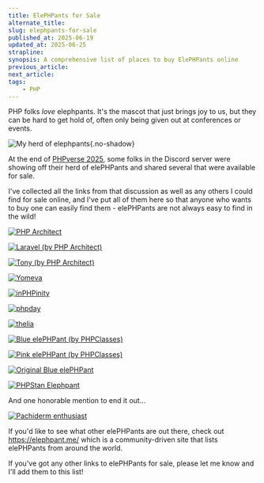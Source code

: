 ```yaml
---
title: ElePHPants for Sale
alternate_title: 
slug: elephpants-for-sale
published_at: 2025-06-19
updated_at: 2025-06-25
strapline: 
synopsis: A comprehensive list of places to buy ElePHPants online
previous_article: 
next_article: 
tags:
    - PHP
---
```


PHP folks _love_ elephpants. It's the mascot that just brings joy to us, but they can be hard to get hold of, often only being given out at conferences or events.

![My herd of elephpants](/images/articles/holding-elephpants.jpg){.no-shadow}

At the end of [PHPverse 2025](https://lp.jetbrains.com/phpverse-2025/), some folks in the Discord server were showing off their herd of elePHPants and shared several that were available for sale.

I've collected all the links from that discussion as well as any others I could find for sale online, and I've put all of them here so that anyone who wants to buy one can easily find them - elePHPants are not always easy to find in the wild!

[![PHP Architect](https://www.phparch.com/wp-content/uploads/2022/06/2022-06-11-07.56.55-300x225.jpg)](https://www.phparch.com/swag/plush-elephpant/)

[![Laravel (by PHP Architect)](https://www.phparch.com/wp-content/uploads/2016/03/elephpant_laravel_2-300x300.jpg)](https://www.phparch.com/swag/laravel-plush-elephpant/)

[![Tony (by PHP Architect)](https://elephpant.me/storage/elephpants/83-tony.jpg)](https://www.phparch.com/swag/php-tek-2025-tony-plush-elephpant/)

[![Yomeva](https://img.stripecdn.com/cdn-cgi/image/format=auto,height=300,width=300,dpr=1/https://files.stripe.com/links/MDB8YWNjdF8xTkZlU0JKd0R5U3FjM3lvfGZsX2xpdmVfUHJER0I5SlVzQXpOTXRzM01oSG9ISUhK00tvfyWRTc)](https://www.yomeva.com/elephants.html)

[![inPHPinity](https://www.exakat.io/wp-content/uploads/2020/12/inphpinity-500x263.jpeg)](https://www.exakat.io/ex/product/inphpinity/)

[![phpday](https://shop.grusp.org/media/elephpant-phpday-lato.png)](https://shop.grusp.org/product/aida-phpday-elephpant/)

[![thelia](https://thelia.net/cache/images/product/30e51b512a119dbc2b1d1e614a307ad4-elephpant2-7.jpg)](https://thelia.net/index.php/thelia-elephpant.html)

[![Blue elePHPant (by PHPClasses)](https://files.phpclasses.org/picture/product/1-ElePHPant-2025-Blue-1-352x352-2025-04-13-10-25-17.jpg)](https://www.phpclasses.org/shop/product/eles1/)

[![Pink elePHPant (by PHPClasses)](https://files.phpclasses.org/picture/product/1-ElePHPant-2022-Pink-352x352-2024-01-26-21-53-46.jpg)](https://www.phpclasses.org/shop/product/eles1pink/)

[![Original Blue elePHPant](https://www.vincentpontier.com/elephpant/wp-content/uploads/2014/08/blue_elephpant_ab-510x510.jpg)](https://www.vincentpontier.com/elephpant/produit/elephpant-blue-original/)

[![PHPStan Elephpant](https://phpstan.org/elephpant_right.ff8f09b8.jpg)](https://phpstan.org/merch)

And one honorable mention to end it out...

[![Pachiderm enthusiast](https://shop.bricked-it.com/cdn/shop/files/ElephantLaravelred-white-front-bricked-n.png?v=1732720023&width=300)](https://shop.bricked-it.com/products/pachiderm-enthusiast)

If you'd like to see what other elePHPants are out there, check out <https://elephpant.me/> which is a community-driven site that lists elePHPants from around the world.

If you've got any other links to elePHPants for sale, please let me know and I'll add them to this list!
